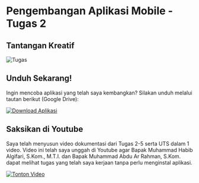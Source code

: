 # Pengembangan Aplikasi Mobile - Tugas 2

## Tantangan Kreatif

![Tugas](https://drive.google.com/uc?export=view&id=1q7UbtJAIIELKsJETWllBCDL_1u8xzoZy)

## Unduh Sekarang!

Ingin mencoba aplikasi yang telah saya kembangkan? Silakan unduh melalui tautan berikut (Google Drive):

[![Download Aplikasi](https://img.shields.io/badge/Download%20App-Get%20App-blue)](https://drive.google.com/file/d/1nc42tFJLmCGXOcAnnEWy7O--ZDmTeI6R/view?usp=sharing)

## Saksikan di Youtube

Saya telah menyusun video dokumentasi dari Tugas 2-5 serta UTS dalam 1 video. Video ini telah saya unggah di Youtube agar Bapak Muhammad Habib Algifari, S.Kom., M.T.I. dan Bapak Muhammad Abdu Ar Rahman, S.Kom. dapat melihat tugas yang telah saya kerjaan tanpa perlu menginstal aplikasi. 

[![Tonton Video](https://img.youtube.com/vi/Yk4BMEvMn_s/0.jpg)](https://www.youtube.com/watch?v=Yk4BMEvMn_s)
